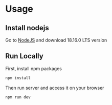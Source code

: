 # Usage

## Install nodejs

Go to [NodeJS](https://nodejs.org/en) and download 18.16.0 LTS version

## Run Locally

First, install npm packages

```bash
npm install
```

Then run server and access it on your browser

```bash
npm run dev
```
